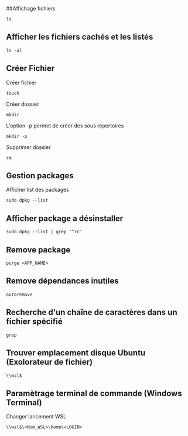##Affichage fichiers

    ls

## Afficher les fichiers cachés et les listés

    ls -al

## Créer Fichier
Créer fichier

    touch
    
Créer dossier
    
    mkdir

L'option -p permet de créer des sous répertoires
    
    mkdir -p

Supprimer dossier
    
    rm

## Gestion packages
Afficher list des packages

    sudo dpkg --list

## Afficher package a désinstaller

    sudo dpkg --list | grep '^rc'

## Remove package

    purge <APP_NAME>

## Remove dépendances inutiles

    autoremove

## Recherche d'un chaîne de caractères dans un fichier spécifié

    grep

## Trouver emplacement disque Ubuntu (Exolorateur de fichier)

    \\wsl$ 

## Paramètrage terminal de commande (Windows Terminal)
 Changer lancement WSL
 
    \\wsl$\<Nom_WSL>\home\<LOGIN>
